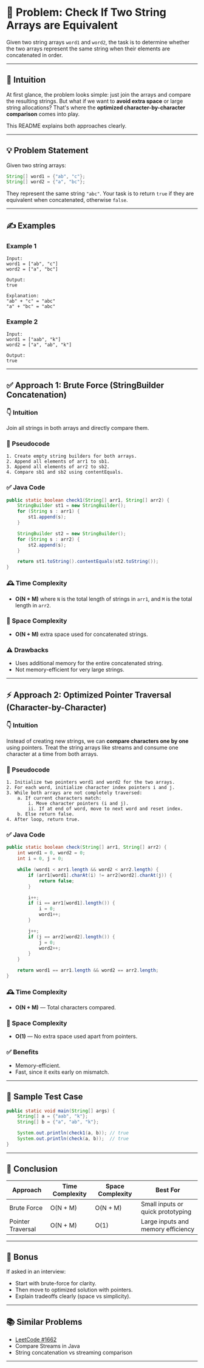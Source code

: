 
# 📘 Problem: **Check If Two String Arrays are Equivalent**

Given two string arrays `word1` and `word2`, the task is to determine whether the two arrays represent the same string when their elements are concatenated in order.

---

## 🧠 Intuition

At first glance, the problem looks simple: just join the arrays and compare the resulting strings. But what if we want to **avoid extra space** or large string allocations? That's where the **optimized character-by-character comparison** comes into play.

This README explains both approaches clearly.

---

## 💡 Problem Statement

Given two string arrays:

```java
String[] word1 = {"ab", "c"};
String[] word2 = {"a", "bc"};
```

They represent the same string `"abc"`. Your task is to return `true` if they are equivalent when concatenated, otherwise `false`.

---

## ✍️ Examples

### Example 1

```
Input:
word1 = ["ab", "c"]
word2 = ["a", "bc"]

Output:
true

Explanation:
"ab" + "c" = "abc"
"a" + "bc" = "abc"
```

### Example 2

```
Input:
word1 = ["aab", "k"]
word2 = ["a", "ab", "k"]

Output:
true
```

---

## ✅ Approach 1: Brute Force (StringBuilder Concatenation)

### 👇 Intuition

Join all strings in both arrays and directly compare them.

### 🧾 Pseudocode

```
1. Create empty string builders for both arrays.
2. Append all elements of arr1 to sb1.
3. Append all elements of arr2 to sb2.
4. Compare sb1 and sb2 using contentEquals.
```

### ✅ Java Code

```java
public static boolean check1(String[] arr1, String[] arr2) {
    StringBuilder st1 = new StringBuilder();
    for (String s : arr1) {
        st1.append(s);
    }

    StringBuilder st2 = new StringBuilder();
    for (String s : arr2) {
        st2.append(s);
    }

    return st1.toString().contentEquals(st2.toString());
}
```

### 🕰️ Time Complexity

* **O(N + M)** where `N` is the total length of strings in `arr1`, and `M` is the total length in `arr2`.

### 🧠 Space Complexity

* **O(N + M)** extra space used for concatenated strings.

### ⚠️ Drawbacks

* Uses additional memory for the entire concatenated string.
* Not memory-efficient for very large strings.

---

## ⚡ Approach 2: Optimized Pointer Traversal (Character-by-Character)

### 👇 Intuition

Instead of creating new strings, we can **compare characters one by one** using pointers. Treat the string arrays like streams and consume one character at a time from both arrays.

### 🧾 Pseudocode

```
1. Initialize two pointers word1 and word2 for the two arrays.
2. For each word, initialize character index pointers i and j.
3. While both arrays are not completely traversed:
    a. If current characters match:
        i. Move character pointers (i and j).
        ii. If at end of word, move to next word and reset index.
    b. Else return false.
4. After loop, return true.
```

### ✅ Java Code

```java
public static boolean check(String[] arr1, String[] arr2) {
    int word1 = 0, word2 = 0;
    int i = 0, j = 0;

    while (word1 < arr1.length && word2 < arr2.length) {
        if (arr1[word1].charAt(i) != arr2[word2].charAt(j)) {
            return false;
        }

        i++;
        if (i == arr1[word1].length()) {
            i = 0;
            word1++;
        }

        j++;
        if (j == arr2[word2].length()) {
            j = 0;
            word2++;
        }
    }

    return word1 == arr1.length && word2 == arr2.length;
}
```

### 🕰️ Time Complexity

* **O(N + M)** — Total characters compared.

### 🧠 Space Complexity

* **O(1)** — No extra space used apart from pointers.

### ✅ Benefits

* Memory-efficient.
* Fast, since it exits early on mismatch.

---

## 🧪 Sample Test Case

```java
public static void main(String[] args) {
    String[] a = {"aab", "k"};
    String[] b = {"a", "ab", "k"};

    System.out.println(check1(a, b)); // true
    System.out.println(check(a, b));  // true
}
```

---

## 🧾 Conclusion

| Approach          | Time Complexity | Space Complexity | Best For                           |
| ----------------- | --------------- | ---------------- | ---------------------------------- |
| Brute Force       | O(N + M)        | O(N + M)         | Small inputs or quick prototyping  |
| Pointer Traversal | O(N + M)        | O(1)             | Large inputs and memory efficiency |

---

## 🚀 Bonus

If asked in an interview:

* Start with brute-force for clarity.
* Then move to optimized solution with pointers.
* Explain tradeoffs clearly (space vs simplicity).

---

## 📚 Similar Problems

* [LeetCode #1662](https://leetcode.com/problems/check-if-two-string-arrays-are-equivalent/)
* Compare Streams in Java
* String concatenation vs streaming comparison

---
